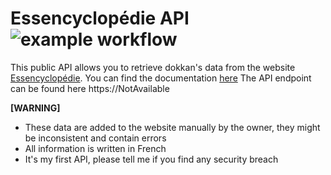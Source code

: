# Essencyclopédie API ![example workflow](https://github.com/RevenMyst/essencyclopedie-api/actions/workflows/node.js.yml/badge.svg)

This public API allows you to retrieve dokkan's data from the website [Essencyclopédie](https://dokkanessentials.com/).
You can find the documentation [here](https://github.com/RevenMyst/essencyclopedie-api/wiki)
The API endpoint can be found here https://NotAvailable

**[WARNING]**

- These data are added to the website manually by the owner, they might be inconsistent and contain errors
- All information is written in French
- It's my first API, please tell me if you find any security breach
